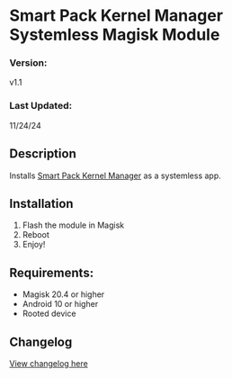 # Smart Pack Kernel Manager Systemless Magisk Module

### Version:
v1.1

### Last Updated:
11/24/24

## Description
Installs [Smart Pack Kernel Manager](https://github.com/SmartPack/SmartPack-Kernel-Manager) as a systemless app.

## Installation 
1. Flash the module in Magisk
3. Reboot
4. Enjoy!

## Requirements:
- Magisk 20.4 or higher
- Android 10 or higher
- Rooted device

## Changelog
[View changelog here](https://github.com/PS2ClassicsVault/Smart-Pack-Kernel-Manager-Systemless/blob/main/changelog.md)